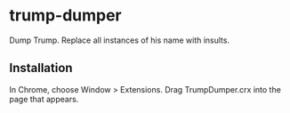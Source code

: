 trump-dumper
=============

Dump Trump. Replace all instances of his name with insults.


Installation
------------

In Chrome, choose Window > Extensions.  Drag TrumpDumper.crx into the page that appears.
